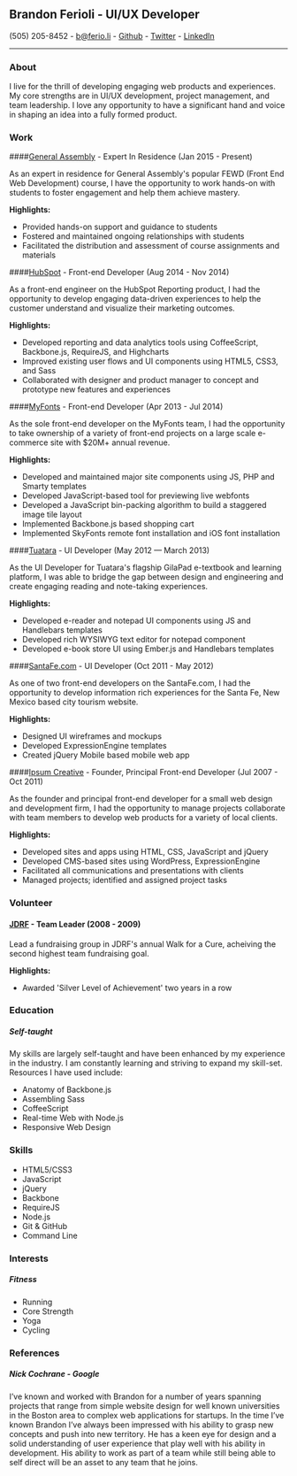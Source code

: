 ## Brandon Ferioli - UI/UX Developer

(505) 205-8452 - [b@ferio.li](mailto:b@ferio.li) - [Github](https://github.com/bferioli) - [Twitter](twitter.com/bferioli) - [LinkedIn](linkedin.com/pub/brandon-ferioli/27/182/891/en)

------

### About
I live for the thrill of developing engaging web products and experiences. My core strengths are in UI/UX development, project management, and team leadership. I love any opportunity to have a significant hand and voice in shaping an idea into a fully formed product.


### Work


####[General Assembly](http://generalassemb.ly) - Expert In Residence (Jan 2015 - Present)

As an expert in residence for General Assembly's popular FEWD (Front End Web Development) course, I have the opportunity to work hands-on with students to foster engagement and help them achieve mastery.

__Highlights:__

* Provided hands-on support and guidance to students
* Fostered and maintained ongoing relationships with students
* Facilitated the distribution and assessment of course assignments and materials


####[HubSpot](http://hubspot.com) - Front-end Developer (Aug 2014 - Nov 2014)

As a front-end engineer on the HubSpot Reporting product, I had the opportunity to develop engaging data-driven experiences to help the customer understand and visualize their marketing outcomes.

__Highlights:__

* Developed reporting and data analytics tools using CoffeeScript, Backbone.js, RequireJS, and Highcharts
* Improved existing user flows and UI components using HTML5, CSS3, and Sass
* Collaborated with designer and product manager to concept and prototype new features and experiences


####[MyFonts](http://myfonts.com) - Front-end Developer (Apr 2013 - Jul 2014)

As the sole front-end developer on the MyFonts team, I had the opportunity to take ownership of a variety of front-end projects on a large scale e-commerce site with $20M+ annual revenue.

__Highlights:__

* Developed and maintained major site components using JS, PHP and Smarty templates
* Developed JavaScript-based tool for previewing live webfonts
* Developed a JavaScript bin-packing algorithm to build a staggered image tile layout
* Implemented Backbone.js based shopping cart
* Implemented SkyFonts remote font installation and iOS font installation


####[Tuatara](http://gilapad.com) - UI Developer (May 2012 — March 2013)

As the UI Developer for Tuatara's flagship GilaPad e-textbook and learning platform, I was able to bridge the gap between design and engineering and create engaging reading and note-taking experiences.

__Highlights:__

* Developed e-reader and notepad UI components using JS and Handlebars templates
* Developed rich WYSIWYG text editor for notepad component
* Developed e-book store UI using Ember.js and Handlebars templates


####[SantaFe.com](http://santafe.com) - UI Developer (Oct 2011 - May 2012)

As one of two front-end developers on the SantaFe.com, I had the opportunity to develop information rich experiences for the Santa Fe, New Mexico based city tourism website.

__Highlights:__

* Designed UI wireframes and mockups
* Developed ExpressionEngine templates
* Created jQuery Mobile based mobile web app


####[Ipsum Creative](http://ipsumcreative.com) - Founder, Principal Front-end Developer (Jul 2007 - Oct 2011)

As the founder and principal front-end developer for a small web design and development firm, I had the opportunity to manage projects collaborate with team members to develop web products for a variety of local clients.

__Highlights:__

* Developed sites and apps using HTML, CSS, JavaScript and jQuery
* Developed CMS-based sites using WordPress, ExpressionEngine
* Facilitated all communications and presentations with clients
* Managed projects; identified and assigned project tasks


### Volunteer

#### [JDRF](http://jdrf.org/) - Team Leader (2008 - 2009)

Lead a fundraising group in JDRF's annual Walk for a Cure, acheiving the second highest team fundraising goal.

__Highlights:__
* Awarded 'Silver Level of Achievement' two years in a row


### Education

##### Self-taught
My skills are largely self-taught and have been enhanced by my experience in the industry. I am constantly learning and striving to expand my skill-set. Resources I have used include:

* Anatomy of Backbone.js
* Assembling Sass
* CoffeeScript
* Real-time Web with Node.js
* Responsive Web Design


### Skills

* HTML5/CSS3
* JavaScript
* jQuery
* Backbone
* RequireJS
* Node.js
* Git & GitHub
* Command Line


### Interests

##### Fitness

* Running
* Core Strength
* Yoga
* Cycling


### References

##### Nick Cochrane - Google

I’ve known and worked with Brandon for a number of years spanning projects that range from simple website design for well known universities in the Boston area to complex web applications for startups. In the time I’ve known Brandon I’ve always been impressed with his ability to grasp new concepts and push into new territory. He has a keen eye for design and a solid understanding of user experience that play well with his ability in development. His ability to work as part of a team while still being able to self direct will be an asset to any team that he joins.
